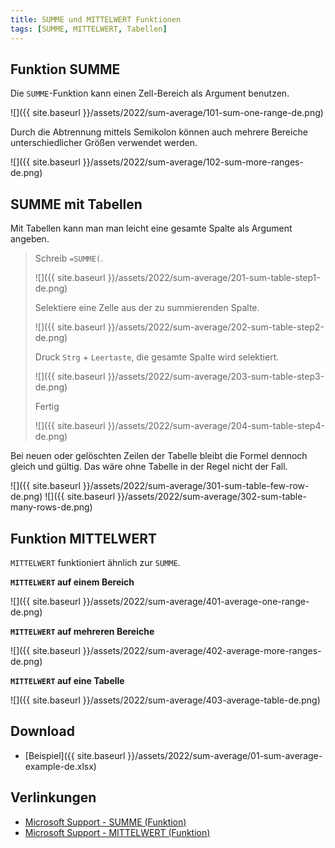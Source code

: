 ```yaml
---
title: SUMME und MITTELWERT Funktionen
tags: [SUMME, MITTELWERT, Tabellen]
---
```


## Funktion SUMME

Die `SUMME`-Funktion kann einen Zell-Bereich als Argument benutzen.

![]({{ site.baseurl }}/assets/2022/sum-average/101-sum-one-range-de.png)

Durch die Abtrennung mittels Semikolon können auch mehrere Bereiche unterschiedlicher Größen verwendet werden.

![]({{ site.baseurl }}/assets/2022/sum-average/102-sum-more-ranges-de.png)


## SUMME mit Tabellen

Mit Tabellen kann man man leicht eine gesamte Spalte als Argument angeben.

> Schreib `=SUMME(`.
>
> ![]({{ site.baseurl }}/assets/2022/sum-average/201-sum-table-step1-de.png)
>
> Selektiere eine Zelle aus der zu summierenden Spalte.
>
> ![]({{ site.baseurl }}/assets/2022/sum-average/202-sum-table-step2-de.png)
> 
> Druck `Strg` + `Leertaste`, die gesamte Spalte wird selektiert.
> 
> ![]({{ site.baseurl }}/assets/2022/sum-average/203-sum-table-step3-de.png)
>
> Fertig
>
> ![]({{ site.baseurl }}/assets/2022/sum-average/204-sum-table-step4-de.png)

Bei neuen oder gelöschten Zeilen der Tabelle bleibt die Formel dennoch gleich und gültig.
Das wäre ohne Tabelle in der Regel nicht der Fall.

![]({{ site.baseurl }}/assets/2022/sum-average/301-sum-table-few-row-de.png)
![]({{ site.baseurl }}/assets/2022/sum-average/302-sum-table-many-rows-de.png)

## Funktion MITTELWERT

`MITTELWERT` funktioniert ähnlich zur `SUMME`.

**`MITTELWERT` auf einem Bereich**

![]({{ site.baseurl }}/assets/2022/sum-average/401-average-one-range-de.png)

**`MITTELWERT` auf mehreren Bereiche**

![]({{ site.baseurl }}/assets/2022/sum-average/402-average-more-ranges-de.png)

**`MITTELWERT` auf eine Tabelle**

![]({{ site.baseurl }}/assets/2022/sum-average/403-average-table-de.png)

## Download

- [Beispiel]({{ site.baseurl }}/assets/2022/sum-average/01-sum-average-example-de.xlsx)

## Verlinkungen

- [Microsoft Support - SUMME (Funktion)](https://support.microsoft.com/de-de/office/summe-funktion-043e1c7d-7726-4e80-8f32-07b23e057f89)
- [Microsoft Support - MITTELWERT (Funktion)](https://support.microsoft.com/de-de/office/mittelwert-funktion-047bac88-d466-426c-a32b-8f33eb960cf6)
